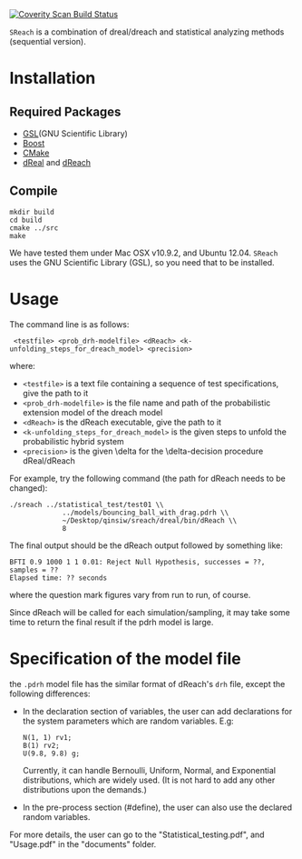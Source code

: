 <a href="https://scan.coverity.com/projects/1715">
  <img alt="Coverity Scan Build Status"
       src="https://scan.coverity.com/projects/1715/badge.svg"/>
</a>

``SReach`` is a combination of dreal/dreach and statistical analyzing methods (sequential version).

Installation
============

Required Packages
-----------------

 - [GSL](GNU Scientific Library)
 - [Boost]
 - [CMake]
 - [dReal] and [dReach]

[GSL]: http://www.gnu.org/software/gsl/
[Boost]: http://www.boost.org/
[CMake]: http://www.cmake.org/
[dReal]: http://dreal.cs.cmu.edu
[dReach]: http://dreal.cs.cmu.edu

Compile
-------

    mkdir build
    cd build
    cmake ../src
    make

We have tested them under Mac OSX v10.9.2, and Ubuntu 12.04.
``SReach`` uses the GNU Scientific Library (GSL), so you need that
to be installed.

Usage
=====

The command line is as follows:

     <testfile> <prob_drh-modelfile> <dReach> <k-unfolding_steps_for_dreach_model> <precision>

where:

 - ``<testfile>`` is a text file containing a sequence of test specifications, give the path to it
 - ``<prob_drh-modelfile>`` is the file name and path of the probabilistic extension model of the dreach model
 - ``<dReach>`` is the dReach executable, give the path to it
 - ``<k-unfolding_steps_for_dreach_model>`` is the given steps to unfold the probabilistic hybrid system
 - ``<precision>`` is the given \delta for the \delta-decision procedure dReal/dReach

For example, try the following command (the path for dReach needs to be changed):

    ./sreach ../statistical_test/test01 \\
                 ../models/bouncing_ball_with_drag.pdrh \\
                 ~/Desktop/qinsiw/sreach/dreal/bin/dReach \\
                 8

The final output should be the dReach output followed by something like:

    BFTI 0.9 1000 1 1 0.01: Reject Null Hypothesis, successes = ??, samples = ??
    Elapsed time: ?? seconds

where the question mark figures vary from run to run, of course.

Since dReach will be called for each simulation/sampling, it may take
some time to return the final result if the pdrh model is large.


Specification of the model file
===================================
the ``.pdrh`` model file has the similar format of dReach's ``drh``
file, except the following differences:

 - In the declaration section of variables, the user can add
   declarations for the system parameters which are random variables.
   E.g:

   ````
   N(1, 1) rv1;
   B(1) rv2;
   U(9.8, 9.8) g;
   ````
   Currently, it can handle Bernoulli, Uniform, Normal, and
   Exponential distributions, which are widely used. (It is not hard
   to add any other distributions upon the demands.)


 - In the pre-process section (#define), the user can also use the declared random variables.

For more details, the user can go to the "Statistical_testing.pdf", and "Usage.pdf" in the "documents" folder.
